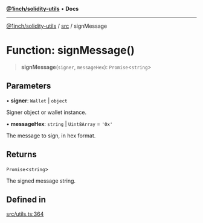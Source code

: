 [**@1inch/solidity-utils**](../../README.md) • **Docs**

***

[@1inch/solidity-utils](../../README.md) / [src](../README.md) / signMessage

# Function: signMessage()

> **signMessage**(`signer`, `messageHex`): `Promise`\<`string`\>

## Parameters

• **signer**: `Wallet` \| `object`

Signer object or wallet instance.

• **messageHex**: `string` \| `Uint8Array` = `'0x'`

The message to sign, in hex format.

## Returns

`Promise`\<`string`\>

The signed message string.

## Defined in

[src/utils.ts:364](https://github.com/1inch/solidity-utils/blob/f9426ba6dab1eac9ac07fe3976b8d1cb2d2e5ba1/src/utils.ts#L364)
